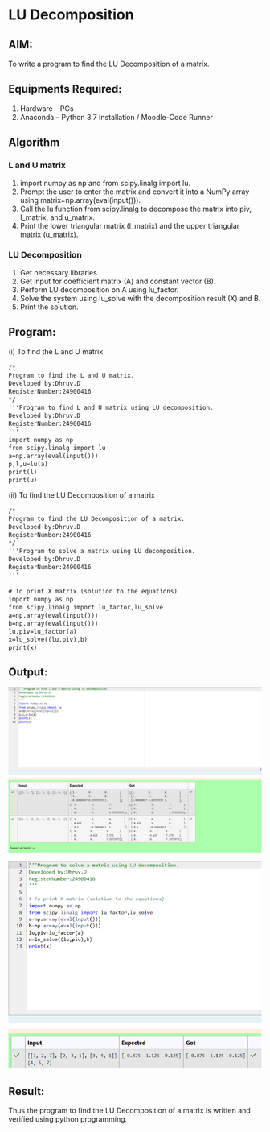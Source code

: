 # LU Decomposition 

## AIM:
To write a program to find the LU Decomposition of a matrix.

## Equipments Required:
1. Hardware – PCs
2. Anaconda – Python 3.7 Installation / Moodle-Code Runner

## Algorithm
### L and U matrix

1. import numpy as np and from scipy.linalg import lu.
2. Prompt the user to enter the matrix and convert it into a NumPy array using matrix=np.array(eval(input())).
3. Call the lu function from scipy.linalg to decompose the matrix into piv, l_matrix, and u_matrix.
4. Print the lower triangular matrix (l_matrix) and the upper triangular matrix (u_matrix).

### LU Decomposition

1. Get necessary libraries.
2. Get input for coefficient matrix (A) and constant vector (B).
3. Perform LU decomposition on A using lu_factor.
4. Solve the system using lu_solve with the decomposition result (X) and B.
5. Print the solution.

## Program:
(i) To find the L and U matrix
```
/*
Program to find the L and U matrix.
Developed by:Dhruv.D 
RegisterNumber:24900416 
*/
'''Program to find L and U matrix using LU decomposition.
Developed by:Dhruv.D
RegisterNumber:24900416 
'''
import numpy as np
from scipy.linalg import lu
a=np.array(eval(input()))
p,l,u=lu(a)
print(l)
print(u)
```
(ii) To find the LU Decomposition of a matrix
```
/*
Program to find the LU Decomposition of a matrix.
Developed by:Dhruv.D
RegisterNumber:24900416
*/
'''Program to solve a matrix using LU decomposition.
Developed by:Dhruv.D
RegisterNumber:24900416
'''

# To print X matrix (solution to the equations)
import numpy as np
from scipy.linalg import lu_factor,lu_solve
a=np.array(eval(input()))
b=np.array(eval(input()))
lu,piv=lu_factor(a)
x=lu_solve((lu,piv),b)
print(x)
```

## Output:

![alt text](<ex 5(1).png>)

![alt text](<ex 5(2).png>)

## Result:
Thus the program to find the LU Decomposition of a matrix is written and verified using python programming.

